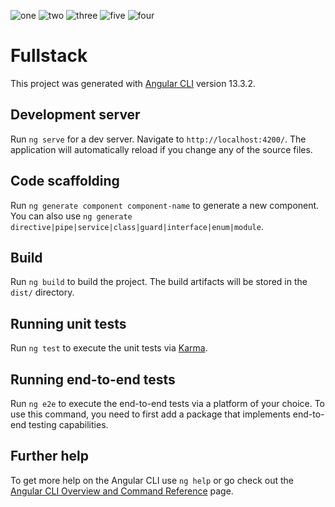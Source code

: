 
![one](https://github.com/abhisheknishad167/Intership-Assignment/blob/master/Screenshot%20(1392).png?raw=true)
![two](https://github.com/abhisheknishad167/Intership-Assignment/blob/master/Screenshot%20(1393).png?raw=true)
![three](https://github.com/abhisheknishad167/Intership-Assignment/blob/master/Screenshot%20(1394).png?raw=true)
![five](https://github.com/abhisheknishad167/Intership-Assignment/blob/master/AfterDeleting.png?raw=true)
![four](https://github.com/abhisheknishad167/Intership-Assignment/blob/master/AfterDeleting.png?raw=true)


# Fullstack

This project was generated with [Angular CLI](https://github.com/angular/angular-cli) version 13.3.2.

## Development server

Run `ng serve` for a dev server. Navigate to `http://localhost:4200/`. The application will automatically reload if you change any of the source files.

## Code scaffolding

Run `ng generate component component-name` to generate a new component. You can also use `ng generate directive|pipe|service|class|guard|interface|enum|module`.

## Build

Run `ng build` to build the project. The build artifacts will be stored in the `dist/` directory.

## Running unit tests

Run `ng test` to execute the unit tests via [Karma](https://karma-runner.github.io).

## Running end-to-end tests

Run `ng e2e` to execute the end-to-end tests via a platform of your choice. To use this command, you need to first add a package that implements end-to-end testing capabilities.

## Further help

To get more help on the Angular CLI use `ng help` or go check out the [Angular CLI Overview and Command Reference](https://angular.io/cli) page.
